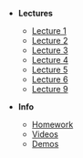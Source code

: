 - **Lectures**

  - [Lecture 1](/lecture-1/lecture.md)
  - [Lecture 2](/lecture-2/lecture.md)
  - [Lecture 3](/lecture-3/lecture.md)
  - [Lecture 4](/lecture-4/lecture.md)
  - [Lecture 5](/lecture-5/lecture.md)
  - [Lecture 6](/lecture-6/lecture.md)
  - [Lecture 9](/lecture-9/lecture.md)

- **Info**
  - [Homework](/homework/homework.md)
  - [Videos](/videos/videos.md)
  - [Demos](/demos/demos.md)
